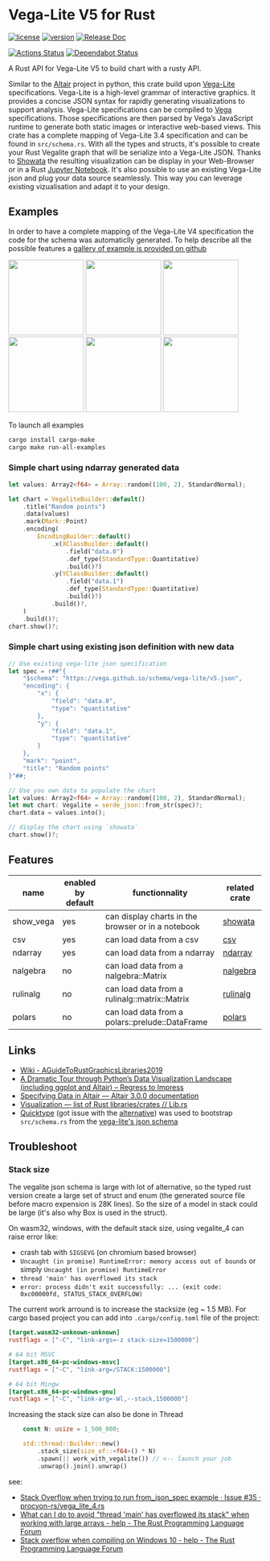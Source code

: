 # Vega-Lite V5 for Rust

[![license](https://img.shields.io/crates/l/vega_lite_5.svg)](https://spdx.org/licenses/Apache-2.0.html)
[![version](https://img.shields.io/crates/v/vega_lite_5.svg)](https://crates.io/crates/vega_lite_5)
[![Release Doc](https://docs.rs/vega_lite_5/badge.svg)](https://docs.rs/vega_lite_5)

[![Actions Status](https://github.com/procyon-rs/vega_lite_5.rs/workflows/ci-flow/badge.svg)](https://github.com/procyon-rs/vega_lite_5.rs/actions)
[![Dependabot Status](https://api.dependabot.com/badges/status?host=github&repo=procyon-rs/vega_lite_5.rs)](https://dependabot.com)

A Rust API for Vega-Lite V5 to build chart with a rusty API.

Similar to the [Altair](https://altair-viz.github.io/) project in python, this crate build upon [Vega-Lite](https://vega.github.io/vega-lite/) specifications. Vega-Lite is a high-level grammar of interactive graphics. It provides a concise JSON syntax for rapidly generating visualizations to support analysis. Vega-Lite specifications can be compiled to [Vega](https://vega.github.io/vega/)  specifications. Those specifications are then parsed by Vega’s JavaScript runtime to generate both static images or interactive web-based views.
This crate has a complete mapping of Vega-Lite 3.4 specification and can be found in `src/schema.rs`.
With all the types and structs, it's possible to create your Rust Vegalite graph that will be serialize into a Vega-Lite JSON. Thanks to [Showata](https://crates.io/crates/showata) the resulting visualization can be display in your Web-Browser or in a Rust [Jupyter Notebook](https://crates.io/crates/evcxr_jupyter).
It's also possible to use an existing Vega-Lite json and plug your data source seamlessly. This way you can leverage existing vizualisation and adapt it to your design.

## Examples

In order to have a complete mapping of the Vega-Lite V4 specification the code for the schema was automaticlly generated.
To help describe all the possible features a [gallery of example is provided on github](./examples/)

<!-- markdownlint-disable MD033 MD045 -->
[<img src="./examples/res/screens/cloropleth_unemployment.png" height="150px">](./examples/cloropleth_unemployment.rs)
[<img src="./examples/res/screens/diverging_stacked_bar_chart.png" height="150px">](./examples/diverging_stacked_bar_chart.rs)
[<img src="./examples/res/screens/scatterplot.png" height="150px">](./examples/scatterplot.rs)
[<img src="./examples/res/screens/stacked_bar_chart.png" height="150px">](./examples/stacked_bar_chart.rs)
[<img src="./examples/res/screens/stock_graph.png" height="150px">](./examples/stock_graph.rs)
[<img src="./examples/res/screens/line_with_interval.png" height="150px">](./examples/line_with_interval.rs)
<!-- markdownlint-enable MD033 MD045 -->

To launch all examples

```sh
cargo install cargo-make
cargo make run-all-examples
```

### Simple chart using ndarray generated data

```rust
let values: Array2<f64> = Array::random((100, 2), StandardNormal);

let chart = VegaliteBuilder::default()
    .title("Random points")
    .data(values)
    .mark(Mark::Point)
    .encoding(
        EncodingBuilder::default()
            .x(XClassBuilder::default()
                .field("data.0")
                .def_type(StandardType::Quantitative)
                .build()?)
            .y(YClassBuilder::default()
                .field("data.1")
                .def_type(StandardType::Quantitative)
                .build()?)
            .build()?,
    )
    .build()?;
chart.show()?;
```

### Simple chart using existing json definition with new data

```rust
// Use existing vega-lite json specification
let spec = r##"{
    "$schema": "https://vega.github.io/schema/vega-lite/v5.json",
    "encoding": {
        "x": {
            "field": "data.0",
            "type": "quantitative"
        },
        "y": {
            "field": "data.1",
            "type": "quantitative"
        }
    },
    "mark": "point",
    "title": "Random points"
}"##;

// Use you own data to populate the chart
let values: Array2<f64> = Array::random((100, 2), StandardNormal);
let mut chart: Vegalite = serde_json::from_str(spec)?;
chart.data = values.into();

// display the chart using `showata`
chart.show()?;
```

## Features

| name      | enabled by default | functionnality                                     | related crate                                 |
| --------- | ------------------ | -------------------------------------------------- | --------------------------------------------- |
| show_vega | yes                | can display charts in the browser or in a notebook | [showata](https://crates.io/crates/showata)   |
| csv       | yes                | can load data from a csv                           | [csv](https://crates.io/crates/csv)           |
| ndarray   | yes                | can load data from a ndarray                       | [ndarray](https://crates.io/crates/ndarray)   |
| nalgebra  | no                 | can load data from a nalgebra::Matrix              | [nalgebra](https://crates.io/crates/nalgebra) |
| rulinalg  | no                 | can load data from a rulinalg::matrix::Matrix      | [rulinalg](https://crates.io/crates/rulinalg) |
| polars    | no                 | can load data from a polars::prelude::DataFrame    | [polars](https://crates.io/crates/polars)     |

## Links

- [Wiki - AGuideToRustGraphicsLibraries2019](https://wiki.alopex.li/AGuideToRustGraphicsLibraries2019)
- [A Dramatic Tour through Python’s Data Visualization Landscape (including ggplot and Altair) – Regress to Impress](https://dsaber.com/2016/10/02/a-dramatic-tour-through-pythons-data-visualization-landscape-including-ggplot-and-altair/)
- [Specifying Data in Altair — Altair 3.0.0 documentation](https://altair-viz.github.io/user_guide/data.html#long-form-vs-wide-form-data)
- [Visualization — list of Rust libraries/crates // Lib.rs](https://lib.rs/visualization)
- [Quicktype](https://quicktype.io/) (got issue with the [alternative](https://transform.now.sh/json-to-rust-serde)) was used to bootstrap `src/schema.rs` from the [vega-lite's json schema](https://vega.github.io/schema/vega-lite/v5.json)

## Troubleshoot

### Stack size

The vegalite json schema is large with lot of alternative, so the typed rust version create a large set of struct and enum (the generated source file before macro expension is 28K lines). So the size of a model in stack could be large (it's also why Box is used in the struct).

On wasm32, windows, with the default stack size, using vegalite_4 can raise error like:

- crash tab with `SIGSEVG` (on chromium based browser)
- `Uncaught (in promise) RuntimeError: memory access out of bounds` or simply `Uncaught (in promise) RuntimeError`
- `thread 'main' has overflowed its stack`
- `error: process didn't exit successfully: ... (exit code: 0xc00000fd, STATUS_STACK_OVERFLOW)`

The current work arround is to increase the stacksize (eg ~ 1.5 MB). For cargo based project you can add into `.cargo/config.toml` file of the project:

```toml
[target.wasm32-unknown-unknown]
rustflags = ["-C", "link-args=-z stack-size=1500000"]

# 64 bit MSVC
[target.x86_64-pc-windows-msvc]
rustflags = ["-C", "link-arg=/STACK:1500000"]

# 64 bit Mingw
[target.x86_64-pc-windows-gnu]
rustflags = ["-C", "link-arg=-Wl,--stack,1500000"]
```

Increasing the stack size can also be done in Thread

```rust
    const N: usize = 1_500_000;

    std::thread::Builder::new()
        .stack_size(size_of::<f64>() * N)
        .spawn(|| work_with_vegalite()) // <-- launch your job
        .unwrap().join().unwrap()
```

see:

- [Stack Overflow when trying to run from\_json\_spec example · Issue #35 · procyon-rs/vega\_lite\_4.rs](https://github.com/procyon-rs/vega_lite_5.rs/issues/35#issuecomment-2748511426)
- [What can I do to avoid "thread 'main' has overflowed its stack" when working with large arrays - help - The Rust Programming Language Forum](https://users.rust-lang.org/t/what-can-i-do-to-avoid-thread-main-has-overflowed-its-stack-when-working-with-large-arrays/77091/5)
- [Stack overflow when compiling on Windows 10 - help - The Rust Programming Language Forum](https://users.rust-lang.org/t/stack-overflow-when-compiling-on-windows-10/50818)

